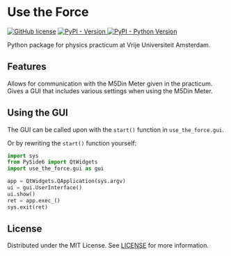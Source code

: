 ﻿# Use the Force
[![GitHub license](https://img.shields.io/github/license/NatuurkundePracticumAmsterdam/Use-the-Force
)](LICENSE)
[![PyPI - Version](https://img.shields.io/pypi/v/use_the_force)
](https://pypi.org/project/use_the_force/)
[![PyPI - Python Version](https://img.shields.io/pypi/pyversions/use_the_force)](https://pypi.org/project/use_the_force/)


Python package for physics practicum at Vrije Universiteit Amsterdam.

## Features
Allows for communication with the M5Din Meter given in the practicum.
Gives a GUI that includes various settings when using the M5Din Meter.

## Using the GUI
The GUI can be called upon with the `start()` function in `use_the_force.gui`. 

Or by rewriting the `start()` function yourself:
```py
import sys
from PySide6 import QtWidgets
import use_the_force.gui as gui

app = QtWidgets.QApplication(sys.argv)
ui = gui.UserInterface()
ui.show()
ret = app.exec_()
sys.exit(ret)
```

## License
Distributed under the MIT License. See [LICENSE](LICENSE) for more information.
